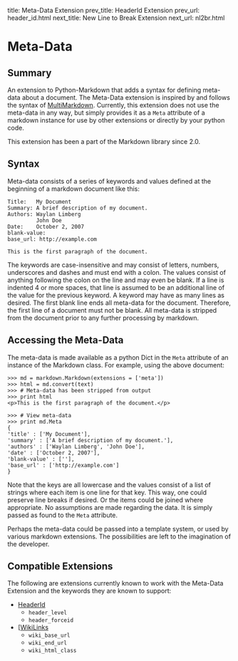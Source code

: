 title:      Meta-Data Extension
prev_title: HeaderId Extension
prev_url:   header_id.html
next_title: New Line to Break Extension
next_url:   nl2br.html

Meta-Data
=========

Summary
-------

An extension to Python-Markdown that adds a syntax for defining meta-data about
a document. The Meta-Data extension is inspired by and follows the syntax of 
[MultiMarkdown][]. Currently, this extension does not use the meta-data in any 
way, but simply provides it as a `Meta` attribute of a markdown instance for 
use by other extensions or directly by your python code.

[MultiMarkdown]: http://fletcherpenney.net/MultiMarkdown_Syntax_Guide#metadata

This extension has been a part of the Markdown library since 2.0.

Syntax
------

Meta-data consists of a series of keywords and values defined at the beginning 
of a markdown document like this:

    Title:   My Document
    Summary: A brief description of my document.
    Authors: Waylan Limberg
             John Doe
    Date:    October 2, 2007
    blank-value: 
    base_url: http://example.com

    This is the first paragraph of the document.

The keywords are case-insensitive and may consist of letters, numbers, 
underscores and dashes and must end with a colon. The values consist of 
anything following the colon on the line and may even be blank. If a line is 
indented 4 or more spaces, that line is assumed to be an additional line of the
value for the previous keyword. A keyword may have as many lines as desired. 
The first blank line ends all meta-data for the document. Therefore, the first 
line of a document must not be blank. All meta-data is stripped from the 
document prior to any further processing by markdown.

Accessing the Meta-Data
-----------------------

The meta-data is made available as a python Dict in the `Meta` attribute of an 
instance of the Markdown class. For example, using the above document:

    >>> md = markdown.Markdown(extensions = ['meta'])
    >>> html = md.convert(text)
    >>> # Meta-data has been stripped from output
    >>> print html
    <p>This is the first paragraph of the document.</p>

    >>> # View meta-data
    >>> print md.Meta
    {
    'title' : ['My Document'],
    'summary' : ['A brief description of my document.'],
    'authors' : ['Waylan Limberg', 'John Doe'],
    'date' : ['October 2, 2007'],
    'blank-value' : [''],
    'base_url' : ['http://example.com']
    }

Note that the keys are all lowercase and the values consist of a list of 
strings where each item is one line for that key. This way, one could preserve 
line breaks if desired. Or the items could be joined where appropriate. No 
assumptions are made regarding the data. It is simply passed as found to the 
`Meta` attribute.

Perhaps the meta-data could be passed into a template system, or used by 
various markdown extensions. The possibilities are left to the imagination of 
the developer.

Compatible Extensions
---------------------

The following are extensions currently known to work with the Meta-Data 
Extension and the keywords they are known to support:

* [HeaderId](header_id.html)
    * `header_level`
    * `header_forceid`
* [[WikiLinks](wikilinks.html)
    * `wiki_base_url`
    * `wiki_end_url`
    * `wiki_html_class`

